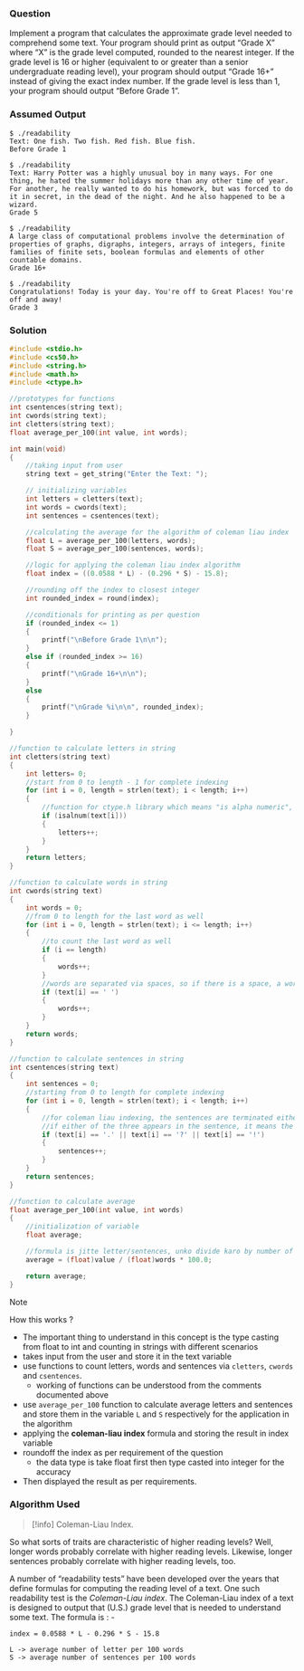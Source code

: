 ### Question

Implement a program that calculates the approximate grade level needed to comprehend some text. Your program should print as output “Grade X” where “X” is the grade level computed, rounded to the nearest integer. If the grade level is 16 or higher (equivalent to or greater than a senior undergraduate reading level), your program should output “Grade 16+” instead of giving the exact index number. If the grade level is less than 1, your program should output “Before Grade 1”.

### Assumed Output

```
$ ./readability
Text: One fish. Two fish. Red fish. Blue fish.
Before Grade 1

$ ./readability
Text: Harry Potter was a highly unusual boy in many ways. For one thing, he hated the summer holidays more than any other time of year. For another, he really wanted to do his homework, but was forced to do it in secret, in the dead of the night. And he also happened to be a wizard.
Grade 5

$ ./readability
A large class of computational problems involve the determination of properties of graphs, digraphs, integers, arrays of integers, finite families of finite sets, boolean formulas and elements of other countable domains.
Grade 16+

$ ./readability
Congratulations! Today is your day. You're off to Great Places! You're off and away!
Grade 3
```

### Solution

```c
#include <stdio.h>
#include <cs50.h>
#include <string.h>
#include <math.h>
#include <ctype.h>

//prototypes for functions
int csentences(string text);
int cwords(string text);
int cletters(string text);
float average_per_100(int value, int words);

int main(void)
{
    //taking input from user
    string text = get_string("Enter the Text: ");

    // initializing variables
    int letters = cletters(text);
    int words = cwords(text);
    int sentences = csentences(text);

    //calculating the average for the algorithm of coleman liau index
    float L = average_per_100(letters, words);
    float S = average_per_100(sentences, words);

    //logic for applying the coleman liau index algorithm
    float index = ((0.0588 * L) - (0.296 * S) - 15.8);

    //rounding off the index to closest integer
    int rounded_index = round(index);

    //conditionals for printing as per question
    if (rounded_index <= 1)
    {
        printf("\nBefore Grade 1\n\n");
    }
    else if (rounded_index >= 16)
    {
        printf("\nGrade 16+\n\n");
    }
    else
    {
        printf("\nGrade %i\n\n", rounded_index);
    }

}

//function to calculate letters in string
int cletters(string text)
{
    int letters= 0;
    //start from 0 to length - 1 for complete indexing
    for (int i = 0, length = strlen(text); i < length; i++)
    {
        //function for ctype.h library which means "is alpha numeric", if alphanumeric, increment the letter count
        if (isalnum(text[i]))
        {
            letters++;
        }
    }
    return letters;
}

//function to calculate words in string
int cwords(string text)
{
    int words = 0;
    //from 0 to length for the last word as well
    for (int i = 0, length = strlen(text); i <= length; i++)
    {
        //to count the last word as well
        if (i == length)
        {
            words++;
        }
        //words are separated via spaces, so if there is a space, a word must be passed and incrementing the words counter
        if (text[i] == ' ')
        {
            words++;
        }
    }
    return words;
}

//function to calculate sentences in string
int csentences(string text)
{
    int sentences = 0;
    //starting from 0 to length for complete indexing
    for (int i = 0, length = strlen(text); i < length; i++)
    {
        //for coleman liau indexing, the sentences are terminated either by (. or ? or !) hence the logic
        //if either of the three appears in the sentence, it means the sentence is just finished
        if (text[i] == '.' || text[i] == '?' || text[i] == '!')
        {
            sentences++;
        }
    }
    return sentences;
}

//function to calculate average
float average_per_100(int value, int words)
{
    //initialization of variable
    float average;

    //formula is jitte letter/sentences, unko divide karo by number of words then multiply by 100
    average = (float)value / (float)words * 100.0;

    return average;
}

```

> [!NOTE]
> How this works ?

- The important thing to understand in this concept is the type casting from float to int and counting in strings with different scenarios
- takes input from the user and store it in the text variable
- use functions to count letters, words and sentences via `cletters`, `cwords` and `csentences`.
  - working of functions can be understood from the comments documented above
- use `average_per_100` function to calculate average letters and sentences and store them in the variable `L` and `S` respectively for the application in the algorithm
- applying the **coleman-liau index** formula and storing the result in index variable
- roundoff the index as per requirement of the question
  - the data type is take float first then type casted into integer for the accuracy
- Then displayed the result as per requirements.

### Algorithm Used

> [!info] Coleman-Liau Index.

So what sorts of traits are characteristic of higher reading levels? Well, longer words probably correlate with higher reading levels. Likewise, longer sentences probably correlate with higher reading levels, too.

A number of “readability tests” have been developed over the years that define formulas for computing the reading level of a text. One such readability test is the *Coleman-Liau index*. The Coleman-Liau index of a text is designed to output that (U.S.) grade level that is needed to understand some text. The formula is : -

```
index = 0.0588 * L - 0.296 * S - 15.8

L -> average number of letter per 100 words
S -> average number of sentences per 100 words
```

